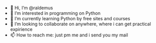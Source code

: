 - 👋 Hi, I’m @raldemus
- 👀 I’m interested in programming on Python
- 🌱 I’m currently learning Python by free sites and courses
- 💞️ I’m looking to collaborate on anywhere, where i can get practical expirience 
- 📫 How to reach me: just pm me and i send you my mail

<!---
raldemus/raldemus is a ✨ special ✨ repository because its `README.md` (this file) appears on your GitHub profile.
You can click the Preview link to take a look at your changes.
--->
